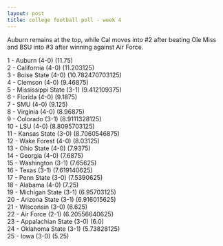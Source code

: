 ```yaml
---
layout: post
title: college football poll - week 4
---
```


Auburn remains at the top, while Cal moves into #2 after beating Ole Miss
and BSU into #3 after winning against Air Force.

1 - Auburn (4-0) (11.75)  
2 - California (4-0) (11.203125)  
3 - Boise State (4-0) (10.782470703125)  
4 - Clemson (4-0) (9.46875)  
5 - Mississippi State (3-1) (9.412109375)  
6 - Florida (4-0) (9.1875)  
7 - SMU (4-0) (9.125)  
8 - Virginia (4-0) (8.96875)  
9 - Colorado (3-1) (8.9111328125)  
10 - LSU (4-0) (8.8095703125)  
11 - Kansas State (3-0) (8.7060546875)  
12 - Wake Forest (4-0) (8.03125)  
13 - Ohio State (4-0) (7.9375)  
14 - Georgia (4-0) (7.6875)  
15 - Washington (3-1) (7.65625)  
16 - Texas (3-1) (7.619140625)  
17 - Penn State (3-0) (7.5390625)  
18 - Alabama (4-0) (7.25)  
19 - Michigan State (3-1) (6.95703125)  
20 - Arizona State (3-1) (6.916015625)  
21 - Wisconsin (3-0) (6.625)  
22 - Air Force (2-1) (6.20556640625)  
23 - Appalachian State (3-0) (6.0)  
24 - Oklahoma State (3-1) (5.73828125)  
25 - Iowa (3-0) (5.25)  
